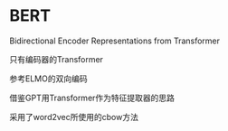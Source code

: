 # BERT

Bidirectional Encoder Representations from Transformer

只有编码器的Transformer

参考ELMO的双向编码

借鉴GPT用Transformer作为特征提取器的思路

采用了word2vec所使用的cbow方法